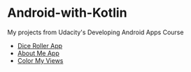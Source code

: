 # Android-with-Kotlin
My projects from Udacity's Developing Android Apps Course
- [Dice Roller App](https://github.com/Kufo2018/Android-with-Kotlin/tree/dice-roller)
- [About Me App](https://github.com/Kufo2018/Android-with-Kotlin/tree/about-me)
- [Color My Views](https://github.com/Kufo2018/Android-with-Kotlin/tree/color-myviews)
